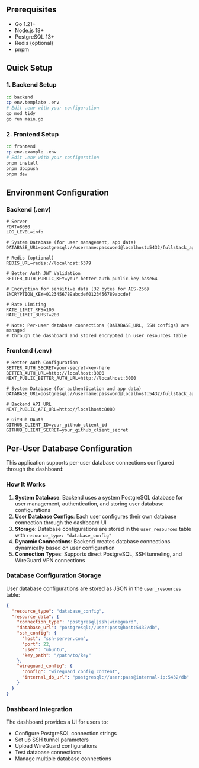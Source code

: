 ## Prerequisites
- Go 1.21+
- Node.js 18+
- PostgreSQL 13+
- Redis (optional)
- pnpm

## Quick Setup

### 1. Backend Setup
```bash
cd backend
cp env.template .env
# Edit .env with your configuration
go mod tidy
go run main.go
```

### 2. Frontend Setup
```bash
cd frontend
cp env.example .env
# Edit .env with your configuration
pnpm install
pnpm db:push
pnpm dev
```

## Environment Configuration

### Backend (.env)
```env
# Server
PORT=8080
LOG_LEVEL=info

# System Database (for user management, app data)
DATABASE_URL=postgresql://username:password@localhost:5432/fullstack_app

# Redis (optional)
REDIS_URL=redis://localhost:6379

# Better Auth JWT Validation
BETTER_AUTH_PUBLIC_KEY=your-better-auth-public-key-base64

# Encryption for sensitive data (32 bytes for AES-256)
ENCRYPTION_KEY=0123456789abcdef0123456789abcdef

# Rate Limiting
RATE_LIMIT_RPS=100
RATE_LIMIT_BURST=200

# Note: Per-user database connections (DATABASE_URL, SSH configs) are managed 
# through the dashboard and stored encrypted in user_resources table
```

### Frontend (.env)
```env
# Better Auth Configuration
BETTER_AUTH_SECRET=your-secret-key-here
BETTER_AUTH_URL=http://localhost:3000
NEXT_PUBLIC_BETTER_AUTH_URL=http://localhost:3000

# System Database (for authentication and app data)
DATABASE_URL=postgresql://username:password@localhost:5432/fullstack_app

# Backend API URL
NEXT_PUBLIC_API_URL=http://localhost:8080

# GitHub OAuth
GITHUB_CLIENT_ID=your_github_client_id
GITHUB_CLIENT_SECRET=your_github_client_secret
```

## Per-User Database Configuration

This application supports per-user database connections configured through the dashboard:

### How It Works
1. **System Database**: Backend uses a system PostgreSQL database for user management, authentication, and storing user database configurations
2. **User Database Configs**: Each user configures their own database connection through the dashboard UI
3. **Storage**: Database configurations are stored in the `user_resources` table with `resource_type: "database_config"`
4. **Dynamic Connections**: Backend creates database connections dynamically based on user configuration
5. **Connection Types**: Supports direct PostgreSQL, SSH tunneling, and WireGuard VPN connections

### Database Configuration Storage
User database configurations are stored as JSON in the `user_resources` table:

```json
{
  "resource_type": "database_config",
  "resource_data": {
    "connection_type": "postgresql|ssh|wireguard",
    "database_url": "postgresql://user:pass@host:5432/db",
    "ssh_config": {
      "host": "ssh-server.com",
      "port": 22,
      "user": "ubuntu",
      "key_path": "/path/to/key"
    },
    "wireguard_config": {
      "config": "wireguard config content",
      "internal_db_url": "postgresql://user:pass@internal-ip:5432/db"
    }
  }
}
```

### Dashboard Integration
The dashboard provides a UI for users to:
- Configure PostgreSQL connection strings
- Set up SSH tunnel parameters
- Upload WireGuard configurations
- Test database connections
- Manage multiple database connections

